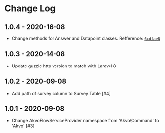 # Change Log

## 1.0.4 - 2020-16-08

* Change methods for Answer and Datapoint classes. Refference: [`6cdfae8`](https://github.com/akvo/akvo-flow-php-sdk/commit/6cdfae880890bcfa85dd57cc698f0abcfa126e8f)

## 1.0.3 - 2020-14-08

* Update guzzle http version to match with Laravel 8

## 1.0.2 - 2020-09-08

* Add path of survey column to Survey Table [#4]

## 1.0.1 - 2020-09-08

* Change AkvoFlowServiceProvider namespace from 'Akvo\Command' to 'Akvo' [#3]
